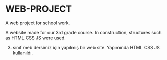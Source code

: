 # WEB-PROJECT
A web project for school work.

A website made for our 3rd grade course. In construction, structures such as HTML CSS JS were used.

3. sınıf meb dersimiz için yapılmış bir web site. Yapımında HTML CSS JS  kullanıldı. 
